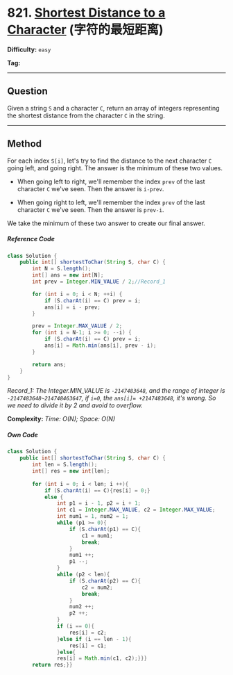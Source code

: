 # 821. [Shortest Distance to a Character][SDC] (字符的最短距离)

[SDC]: https://leetcode-cn.com/problems/shortest-distance-to-a-character/

**Difficulty:** `easy`

**Tag:** 

------

## Question

Given a string `S` and a character `C`, return an array of integers representing the shortest distance from the character `C` in the string.

------

## Method

For each index `S[i]`, let's try to find the distance to the next character `C` going left, and going right. The answer is the minimum of these two values.

- When going left to right, we'll remember the index `prev` of the last character `C` we've seen. Then the answer is `i-prev`.

- When going right to left, we'll remember the index `prev` of the last character `C` we've seen. Then the answer is `prev-i`.

We take the minimum of these two answer to create our final answer.

##### Reference Code

```java
class Solution {
    public int[] shortestToChar(String S, char C) {
        int N = S.length();
        int[] ans = new int[N];
        int prev = Integer.MIN_VALUE / 2;//Record_1

        for (int i = 0; i < N; ++i) {
            if (S.charAt(i) == C) prev = i;
            ans[i] = i - prev;
        }

        prev = Integer.MAX_VALUE / 2;
        for (int i = N-1; i >= 0; --i) {
            if (S.charAt(i) == C) prev = i;
            ans[i] = Math.min(ans[i], prev - i);
        }

        return ans;
    }
}
```

*Record_1: The Integer.MIN_VALUE is `-2147483648`, and the range of integer is `-2147483648~214748463647`, if `i=0`, the `ans[i]= +2147483648`, it's wrong. So we need to divide it by 2 and avoid to overflow.*

**Complexity:** *Time: O(N); Space: O(N)*

##### Own Code

```java
class Solution {
    public int[] shortestToChar(String S, char C) {
        int len = S.length();
        int[] res = new int[len];
        
        for (int i = 0; i < len; i ++){
            if (S.charAt(i) == C){res[i] = 0;}
            else {
                int p1 = i - 1, p2 = i + 1;
                int c1 = Integer.MAX_VALUE, c2 = Integer.MAX_VALUE;
                int num1 = 1, num2 = 1;
                while (p1 >= 0){
                    if (S.charAt(p1) == C){
                        c1 = num1;
                        break;
                    }
                    num1 ++;
                    p1 --;
                }
                while (p2 < len){
                    if (S.charAt(p2) == C){
                        c2 = num2;
                        break;
                    }
                    num2 ++;
                    p2 ++;
                }
                if (i == 0){
                    res[i] = c2;
                }else if (i == len - 1){
                    res[i] = c1;
                }else{
                res[i] = Math.min(c1, c2);}}}
        return res;}}
```


